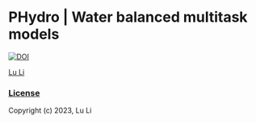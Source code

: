 # PHydro | Water balanced multitask models

[![DOI](https://zenodo.org/badge/DOI/10.5281/zenodo.7273506.svg)](https://doi.org/10.5281/zenodo.7273506)

[Lu Li](https://www.researchgate.net/profile/Lu-Li-69?ev=hdr_xprf)


### [License](https://github.com/leelew/PHydro/LICENSE)

Copyright (c) 2023, Lu Li

